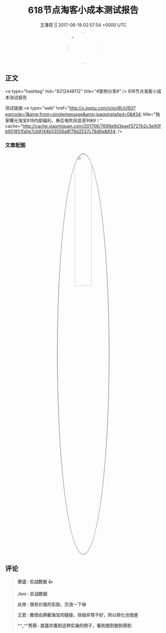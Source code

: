 <h1 align="center">618节点淘客小成本测试报告</h1>




<p align="center">
    <a>王薄荷 || 2017-06-19 02:57:54 &#43;0000 UTC</a>
</p>

<div align="center">
    <img src="https://images.zsxq.com/FiuHGBP1TJKnz0FM0QpFVTXlM-O5?e=1590940799&amp;token=kIxbL07-8jAj8w1n4s9zv64FuZZNEATmlU_Vm6zD:nKoe-hWO6aMotAWGb1YQ12f0OHA=" width="100" height="100" style="border:1px solid;border-radius:50%; color:#ffffff"/>
</div>




## 正文

<div>
&lt;e type=&#34;hashtag&#34; hid=&#34;8212448112&#34; title=&#34;#案例分享#&#34; /&gt;  618节点淘客小成本测试报告

测试链接:&lt;e type=&#34;web&#34; href=&#34;http://x.eqxiu.com/s/pyI8UU9G?eqrcode=1&amp;from=singlemessage&amp;isappinstalled=0&#34; title=&#34;独家曝光淘宝618内部福利，券后电吹风低至9块9！&#34; cache=&#34;http://cache.xiaomiquan.com/201706/7699a9d3eaef3727b2c3e90fb951851fa0e7cb9144b53556a8f78d2537c78d6e&#34; /&gt;
</div>

### 文章配图

<div class="image" align="center">

<img src="https://images.zsxq.com/FsSD87fe6SwLVgeYhZItDkowEfcu?imageMogr2/auto-orient/thumbnail/800x/format/jpg/blur/1x0/quality/75&amp;e=1590940799&amp;token=kIxbL07-8jAj8w1n4s9zv64FuZZNEATmlU_Vm6zD:UOLxvWSP7Mq9vN26T3Io7O2GVQE=" width="33%" height="33%" style="border:1px solid;border-radius:50%; color:#3c3f41"/>

</div>


## 评论

<div align="left">
<div>

<blockquote >
<span> <strong>萧遥 : 实战数据 👍 </strong></span>
</blockquote>

<blockquote >
<span> <strong>Jimi : 实战数据 </strong></span>
</blockquote>

<blockquote >
<span> <strong>此岸 : 很有价值的实验，交流一下😄 </strong></span>
</blockquote>

<blockquote >
<span> <strong>王君 : 微信会屏蔽淘宝的链接，体验非常不好，所以转化也很差 </strong></span>
</blockquote>

<blockquote >
<span> <strong>*^_^*秀燕 : 就喜欢看到这种实操的例子，看到想到做到得到 </strong></span>
</blockquote>

</div>
</div>